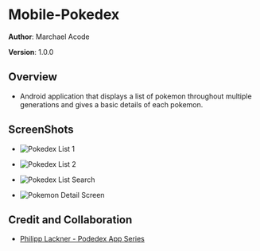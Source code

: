 # Mobile-Pokedex

**Author**: Marchael Acode

**Version**: 1.0.0

## Overview

- Android application that displays a list of pokemon throughout multiple generations and gives a basic details of each pokemon.

## ScreenShots

- ![Pokedex List 1](img/list1.png)

- ![Pokedex List 2](img/list2.png)

- ![Pokedex List Search](img/list3.png)

- ![Pokemon Detail Screen](img/detail.png)

## Credit and Collaboration

- [Philipp Lackner - Podedex App Series](https://www.youtube.com/c/PhilippLackner/videos)
